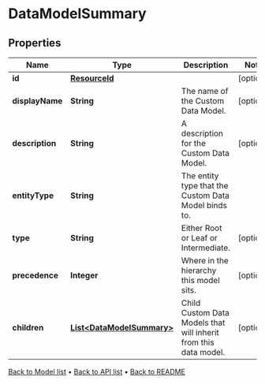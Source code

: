 

# DataModelSummary


## Properties

| Name | Type | Description | Notes |
|------------ | ------------- | ------------- | -------------|
|**id** | [**ResourceId**](ResourceId.md) |  |  [optional] |
|**displayName** | **String** | The name of the Custom Data Model. |  [optional] |
|**description** | **String** | A description for the Custom Data Model. |  [optional] |
|**entityType** | **String** | The entity type that the Custom Data Model binds to. |  |
|**type** | **String** | Either Root or Leaf or Intermediate. |  [optional] |
|**precedence** | **Integer** | Where in the hierarchy this model sits. |  [optional] |
|**children** | [**List&lt;DataModelSummary&gt;**](DataModelSummary.md) | Child Custom Data Models that will inherit from this data model. |  [optional] |



[Back to Model list](../README.md#documentation-for-models) &#8226; [Back to API list](../README.md#documentation-for-api-endpoints) &#8226; [Back to README](../README.md)


